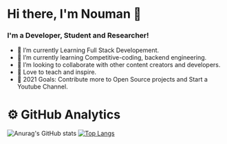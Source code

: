 # Hi there, I'm Nouman 👋

### I'm a Developer, Student and Researcher!

* 🔭 I’m currently Learning Full Stack Developement.
* 🌱 I’m currently learning Competitive-coding, backend engineering.
* 👯 I’m looking to collaborate with other content creators and developers.
* 📢 Love to teach and inspire.
* 🥅 2021 Goals: Contribute more to Open Source projects and Start a Youtube Channel.


# ⚙️ GitHub Analytics


![Anurag's GitHub stats](https://github-readme-stats.vercel.app/api?username=Nouman945&show_icons=true&theme=dark)
[![Top Langs](https://github-readme-stats.vercel.app/api/top-langs/?username=Nouman945&layout=compact)](https://github.com/anuraghazra/github-readme-stats)
